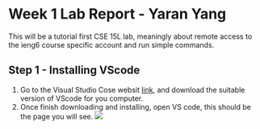 # Week 1 Lab Report - Yaran Yang 

  This will be a tutorial first CSE 15L lab, meaningly about remote access to the ieng6 course specific account and run simple commands. 

## Step 1 - Installing VScode 
1. Go to the Visual Studio Cose websit [link](https://code.visualstudio.com/), and download the suitable version of VScode for you computer. 
2. Once finish downloading and installing, open VS code, this should be the page you will see. 
![](https://i.imgur.com/JM9Yjsa.png)
